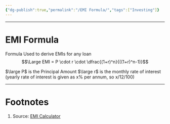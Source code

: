 ```yaml
---
{"dg-publish":true,"permalink":"/EMI Formula/","tags":["Investing"]}
---
```



---
# EMI Formula
Formula Used to derive EMIs for any loan
$$\Large EMI = P \cdot r \cdot \dfrac{(1+r)^n}{((1+r)^n-1)}$$

$\large P$ is the Principal Amount
$\large r$ is the monthly rate of interest (yearly rate of interest is given as x% per annum, so x/12/100)

---
# Footnotes
1. Source: [EMI Calculator](https://emicalculator.net/)